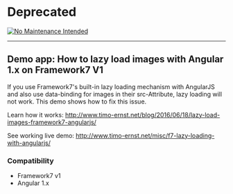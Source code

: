 # Deprecated

[![No Maintenance Intended](http://unmaintained.tech/badge.svg)](http://unmaintained.tech/)

--------------------

## Demo app: How to lazy load images with Angular 1.x on Framework7 V1

If you use Framework7's built-in lazy loading mechanism with AngularJS and also use data-binding for images in their src-Attribute, lazy loading will not work. This demo shows how to fix this issue.

Learn how it works: http://www.timo-ernst.net/blog/2016/06/18/lazy-load-images-framework7-angularjs/

See working live demo: http://www.timo-ernst.net/misc/f7-lazy-loading-with-angularjs/

### Compatibility

- Framework7 v1
- Angular 1.x
